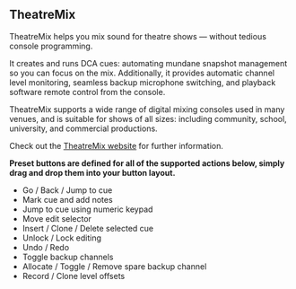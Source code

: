 ## TheatreMix

TheatreMix helps you mix sound for theatre shows — without tedious console programming.

It creates and runs DCA cues: automating mundane snapshot management so you can focus on the mix. Additionally, it provides automatic channel level monitoring, seamless backup microphone switching, and playback software remote control from the console.

TheatreMix supports a wide range of digital mixing consoles used in many venues, and is suitable for shows of all sizes: including community, school, university, and commercial productions.

Check out the [TheatreMix website](https://theatremix.com/) for further information.

**Preset buttons are defined for all of the supported actions below, simply drag and drop them into your button layout.**

- Go / Back / Jump to cue
- Mark cue and add notes
- Jump to cue using numeric keypad
- Move edit selector
- Insert / Clone / Delete selected cue
- Unlock / Lock editing
- Undo / Redo
- Toggle backup channels
- Allocate / Toggle / Remove spare backup channel
- Record / Clone level offsets
